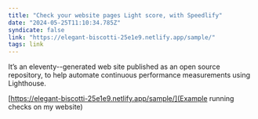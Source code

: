 ```yaml
---
title: "Check your website pages Light score, with Speedlify"
date: "2024-05-25T11:10:34.785Z"
syndicate: false
link: "https://elegant-biscotti-25e1e9.netlify.app/sample/"
tags: link
---
```


It’s an eleventy--generated web site published as an open source repository, to help automate continuous performance measurements using Lighthouse.

[https://elegant-biscotti-25e1e9.netlify.app/sample/](Example running checks on my website)